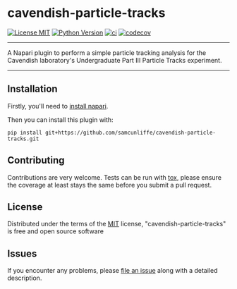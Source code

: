 # cavendish-particle-tracks

[![License MIT](https://img.shields.io/badge/license-MIT-blue)](https://github.com/samcunliffe/cavendish-particle-tracks/raw/main/LICENSE)
[![Python Version](https://img.shields.io/badge/python-3.8%20%7C%203.9%20%7C%203.10-blue)](https://python.org)
[![ci](https://github.com/samcunliffe/cavendish-particle-tracks/workflows/ci/badge.svg)](https://github.com/samcunliffe/cavendish-particle-tracks/actions)
[![codecov](https://codecov.io/gh/samcunliffe/cavendish-particle-tracks/branch/main/graph/badge.svg?token=9R8IVMJT90)](https://codecov.io/gh/samcunliffe/cavendish-particle-tracks)
<!---
[![Python Version](https://img.shields.io/pypi/pyversions/cavendish-particle-tracks.svg?color=green)](https://python.org)
[![PyPI](https://img.shields.io/pypi/v/cavendish-particle-tracks.svg?color=green)](https://pypi.org/project/cavendish-particle-tracks)
[![napari hub](https://img.shields.io/endpoint?url=https://api.napari-hub.org/shields/cavendish-particle-tracks)](https://napari-hub.org/plugins/cavendish-particle-tracks)
-->
----------------------------------

A Napari plugin to perform a simple particle tracking analysis for the Cavendish laboratory's Undergraduate Part III Particle Tracks experiment.

----------------------------------

## Installation

Firstly, you'll need to [install napari](https://napari.org/stable/tutorials/fundamentals/installation.html).

Then you can install this plugin with:

    pip install git+https://github.com/samcunliffe/cavendish-particle-tracks.git


## Contributing

Contributions are very welcome. Tests can be run with [tox], please ensure
the coverage at least stays the same before you submit a pull request.

## License

Distributed under the terms of the [MIT] license,
"cavendish-particle-tracks" is free and open source software

## Issues

If you encounter any problems, please [file an issue] along with a detailed description.

[napari]: https://github.com/napari/napari
[Cookiecutter]: https://github.com/audreyr/cookiecutter
[@napari]: https://github.com/napari
[MIT]: http://opensource.org/licenses/MIT
[BSD-3]: http://opensource.org/licenses/BSD-3-Clause
[GNU GPL v3.0]: http://www.gnu.org/licenses/gpl-3.0.txt
[GNU LGPL v3.0]: http://www.gnu.org/licenses/lgpl-3.0.txt
[Apache Software License 2.0]: http://www.apache.org/licenses/LICENSE-2.0
[Mozilla Public License 2.0]: https://www.mozilla.org/media/MPL/2.0/index.txt
[cookiecutter-napari-plugin]: https://github.com/napari/cookiecutter-napari-plugin

[file an issue]: https://github.com/samcunliffe/cavendish-particle-tracks/issues

[napari]: https://github.com/napari/napari
[tox]: https://tox.readthedocs.io/en/latest/
[pip]: https://pypi.org/project/pip/
[PyPI]: https://pypi.org/
